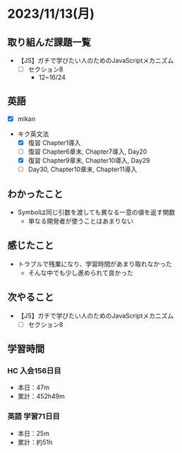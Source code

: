 # 2023/11/13(月)

## 取り組んだ課題一覧

- 【JS】ガチで学びたい人のためのJavaScriptメカニズム
  - [ ] セクション8
    - 12~16/24

## 英語

- [x] mikan

- キク英文法
  - [x] 復習 Chapter1導入
  - [ ] 復習 Chapter6章末, Chapter7導入, Day20
  - [x] 復習 Chapter9章末, Chapter10導入, Day29
  - [ ] Day30, Chapter10章末, Chapter11導入

## わかったこと

- Symbolは同じ引数を渡しても異なる一意の値を返す関数
  - 単なる開発者が使うことはあまりない

## 感じたこと

- トラブルで残業になり、学習時間があまり取れなかった
  - そんな中でも少し進められて良かった

## 次やること

- 【JS】ガチで学びたい人のためのJavaScriptメカニズム
  - [ ] セクション8

## 学習時間

### HC 入会156日目

- 本日：47m
- 累計：452h49m

### 英語 学習71日目

- 本日：25m
- 累計：約51h
